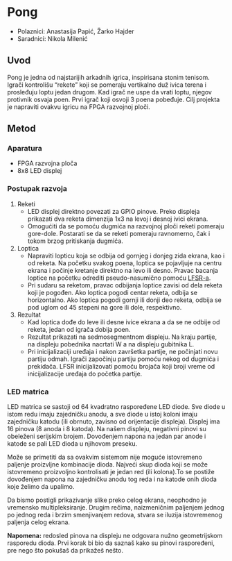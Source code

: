 # Pong

- Polaznici: Anastasija Papić, Žarko Hajder
- Saradnici: Nikola Milenić

## Uvod

Pong je jedna od najstarijih arkadnih igrica, inspirisana stonim
tenisom. Igrači kontrolišu “rekete” koji se pomeraju vertikalno duž
ivica terena i prosleđuju loptu jedan drugom. Kad igrač ne uspe da vrati
loptu, njegov protivnik osvaja poen. Prvi igrač koji osvoji 3 poena
pobeđuje. Cilj projekta je napraviti ovakvu igricu na FPGA razvojnoj
ploči.

## Metod

### Aparatura

- FPGA razvojna ploča
- 8x8 LED displej

### Postupak razvoja

1.  Reketi
    - LED displej direktno povezati za GPIO pinove. Preko displeja prikazati dva reketa dimenzija 1x3 na levoj i desnoj ivici ekrana.
    - Omogućiti da se pomoću dugmića na razvojnoj ploči reketi pomeraju gore-dole. Postarati se da se reketi pomeraju ravnomerno, čak i tokom brzog pritiskanja dugmića.
2.  Loptica
    - Napraviti lopticu koja se odbija od gornjeg i donjeg zida ekrana, kao i od reketa. Na početku svakog poena, loptica se pojavljuje na centru ekrana i počinje kretanje direktno na levo ili desno. Pravac bacanja loptice na početku odrediti pseudo-nasumično pomoću [LFSR-a](https://en.wikipedia.org/wiki/Linear-feedback_shift_register).
    - Pri sudaru sa reketom, pravac odbijanja loptice zavisi od dela reketa koji je pogođen. Ako loptica pogodi centar reketa, odbija se horizontalno. Ako loptica pogodi gornji ili donji deo reketa, odbija se pod uglom od 45 stepeni na gore ili dole, respektivno.
3.  Rezultat
    - Kad loptica dođe do leve ili desne ivice ekrana a da se ne odbije od reketa, jedan od igrača dobija poen.
    - Rezultat prikazati na sedmosegmentnom displeju. Na kraju partije, na displeju pobednika nacrtati W a na displeju gubitnika L.
    - Pri inicijalizaciji uređaja i nakon završetka partije, ne počinjati novu partiju odmah. Igrači započinju partiju pomoću nekog od dugmića i prekidača. LFSR inicijalizovati pomoću brojača koji broji vreme od inicijalizacije uređaja do početka partije.

### LED matrica

LED matrica se sastoji od 64 kvadratno raspoređene LED diode. Sve diode
u istom redu imaju zajedničku anodu, a sve diode u istoj koloni imaju
zajedničku katodu (ili obrnuto, zavisno od orijentacije displeja).
Displej ima 16 pinova (8 anoda i 8 katoda). Na našem displeju, negativni
pinovi su obeleženi serijskim brojem. Dovođenjem napona na jedan par
anode i katode se pali LED dioda u njihovom preseku.

Može se primetiti da sa ovakvim sistemom nije moguće istovremeno
paljenje proizvljne kombinacije dioda. Najveći skup dioda koji se može
istovremeno proizvoljno kontrolisati je jedan red (ili kolona).To se
postiže dovođenjem napona na zajedničku anodu tog reda i na katode onih
dioda koje želimo da upalimo.

Da bismo postigli prikazivanje slike preko celog ekrana, neophodno je
vremensko multipleksiranje. Drugim rečima, naizmeničnim paljenjem jednog
po jednog reda i brzim smenjivanjem redova, stvara se iluzija
istovremenog paljenja celog ekrana.

**Napomena:** redosled pinova na displeju ne odgovara nužno
geometrijskom rasporedu dioda. Prvi korak bi bio da saznaš kako su
pinovi raspoređeni, pre nego što pokušaš da prikažeš nešto.
